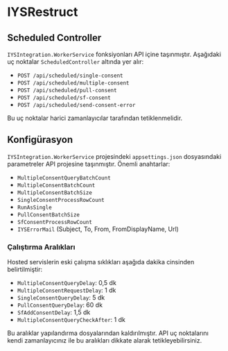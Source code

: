 # IYSRestruct

## Scheduled Controller

`IYSIntegration.WorkerService` fonksiyonları API içine taşınmıştır. Aşağıdaki uç noktalar `ScheduledController` altında yer alır:

- `POST /api/scheduled/single-consent`
- `POST /api/scheduled/multiple-consent`
- `POST /api/scheduled/pull-consent`
- `POST /api/scheduled/sf-consent`
- `POST /api/scheduled/send-consent-error`

Bu uç noktalar harici zamanlayıcılar tarafından tetiklenmelidir.

## Konfigürasyon

`IYSIntegration.WorkerService` projesindeki `appsettings.json` dosyasındaki parametreler API projesine taşınmıştır.
Önemli anahtarlar:

- `MultipleConsentQueryBatchCount`
- `MultipleConsentBatchCount`
- `MultipleConsentBatchSize`
- `SingleConsentProcessRowCount`
- `RunAsSingle`
- `PullConsentBatchSize`
- `SfConsentProcessRowCount`
- `IYSErrorMail` (Subject, To, From, FromDisplayName, Url)

### Çalıştırma Aralıkları

Hosted servislerin eski çalışma sıklıkları aşağıda dakika cinsinden belirtilmiştir:

- `MultipleConsentQueryDelay`: 0,5 dk
- `MultipleConsentRequestDelay`: 1 dk
- `SingleConsentQueryDelay`: 5 dk
- `PullConsentQueryDelay`: 60 dk
- `SfAddConsentDelay`: 1,5 dk
- `MultipleConsentQueryCheckAfter`: 1 dk

Bu aralıklar yapılandırma dosyalarından kaldırılmıştır. API uç noktalarını kendi zamanlayıcınız ile bu aralıkları dikkate alarak tetikleyebilirsiniz.
